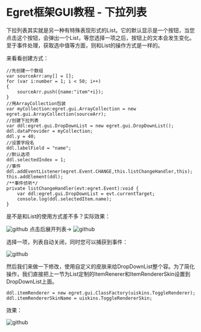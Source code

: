 Egret框架GUI教程 - 下拉列表
===============

下拉列表其实就是另一种有特殊表现形式的List。它的默认显示是一个按钮，当您点击这个按钮，会弹出一个List，等您选择一项之后，按钮上的文本会发生变化。至于事件处理，获取选中值等方面，则和List的操作方式是一样的。

来看看创建方式：

```
//先创建一个数组
var sourceArr:any[] = [];
for (var i:number = 1; i < 50; i++)
{
    sourceArr.push({name:"item"+i});
}
//用ArrayCollection包装
var myCollection:egret.gui.ArrayCollection = new egret.gui.ArrayCollection(sourceArr);
//创建下拉列表
var ddl:egret.gui.DropDownList = new egret.gui.DropDownList();
ddl.dataProvider = myCollection;
ddl.y = 40;
//设置字段名
ddl.labelField = "name";
//默认选项
ddl.selectedIndex = 1;
//事件
ddl.addEventListener(egret.Event.CHANGE,this.listChangeHandler,this);
this.addElement(ddl);
/**事件侦听*/
private listChangeHandler(evt:egret.Event):void {
    var ddl:egret.gui.DropDownList = evt.currentTarget;
    console.log(ddl.selectedItem.name);
}
```

是不是和List的使用方式差不多？实际效果：

![github](https://raw.githubusercontent.com/NeoGuo/html5-documents/master/egret-gui/images/ddl1.png "Egret")
点击后展开列表->
![github](https://raw.githubusercontent.com/NeoGuo/html5-documents/master/egret-gui/images/ddl2.png "Egret")

选择一项，列表自动关闭，同时您可以捕获到事件：

![github](https://raw.githubusercontent.com/NeoGuo/html5-documents/master/egret-gui/images/ddl3.png "Egret")

然后我们来做一下修改，使用自定义的皮肤来给DropDownList整个容。为了简化操作，我们直接把上一节为List定制的ItemRenerer和ItemRendererSkin设置到DropDownList上面。

```
ddl.itemRenderer = new egret.gui.ClassFactory(uiskins.ToggleRenderer);
ddl.itemRendererSkinName = uiskins.ToggleRendererSkin;
```

效果：

![github](https://raw.githubusercontent.com/NeoGuo/html5-documents/master/egret-gui/images/ddl4.png "Egret")